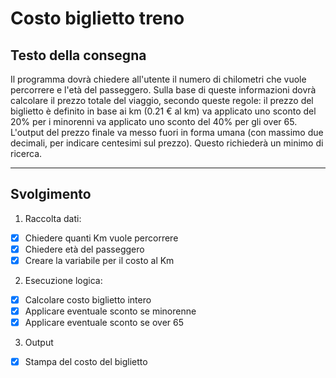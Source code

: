 # Costo biglietto treno

## Testo della consegna

Il programma dovrà chiedere all'utente il numero di chilometri che vuole percorrere e l'età del passeggero.
Sulla base di queste informazioni dovrà calcolare il prezzo totale del viaggio, secondo queste regole:
il prezzo del biglietto è definito in base ai km (0.21 € al km)
va applicato uno sconto del 20% per i minorenni
va applicato uno sconto del 40% per gli over 65.
L'output del prezzo finale va messo fuori in forma umana (con massimo due decimali, per indicare centesimi sul prezzo). Questo richiederà un minimo di ricerca. 

---

## Svolgimento
1. Raccolta dati:
  - [x] Chiedere quanti Km vuole percorrere
  - [x] Chiedere età del passeggero
  - [x] Creare la variabile per il costo al Km
2. Esecuzione logica:
  - [x] Calcolare costo biglietto intero
  - [x] Applicare eventuale sconto se minorenne 
  - [x] Applicare eventuale sconto se over 65
3. Output 
  - [x] Stampa del costo del biglietto
